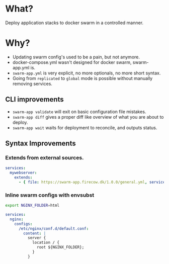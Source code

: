 # What?
Deploy application stacks to docker swarm in a controlled manner.

# Why?

- Updating swarm config's used to be a pain, but not anymore.
- docker-compose.yml wasn't designed for docker swarm, swarm-app.yml is.
- `swarm-app.yml` is very explicit, no more optionals, no more short syntax.
- Going from `replicated` to `global` mode is possible without manually removing services.

## CLI improvements
- `swarm-app validate` will exit on basic configuration file mistakes.
- `swarm-app diff` gives a proper diff like overview of what you are about to deploy.
- `swarm-app wait` waits for deployment to reconcile, and outputs status.

## Syntax Improvements 
### Extends from external sources.
```yml
services:
  mywebserver:
    extends: 
      - { file: https://swarm-app.firecow.dk/1.0.0/general.yml, service: nginx }
```

### Inline swarm configs with envsubst
```sh
export NGINX_FOLDER=html
```

```yml
services:
  nginx:
    configs:
      /etc/nginx/conf.d/default.conf:
        content: |
          server {
            location / {
              root ${NGINX_FOLDER};
            }
          }
```
